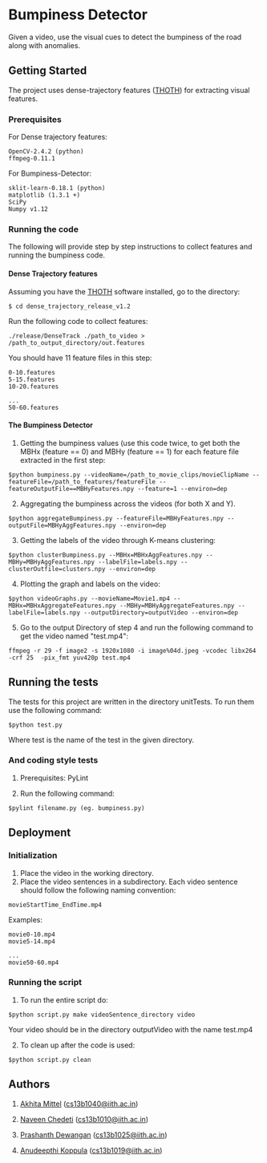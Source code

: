 # Bumpiness Detector

Given a video, use the visual cues to detect the bumpiness of the road along with anomalies.

## Getting Started

The project uses dense-trajectory features ([THOTH](https://lear.inrialpes.fr/people/wang/dense_trajectories)) for extracting visual features.

### Prerequisites

For Dense trajectory features:

```
OpenCV-2.4.2 (python)
ffmpeg-0.11.1
```

For Bumpiness-Detector:

```
sklit-learn-0.18.1 (python)
matplotlib (1.3.1 +)
SciPy
Numpy v1.12
```

### Running the code

The following will provide step by step instructions to collect features and running the bumpiness code.


#### Dense Trajectory features

Assuming you have the [THOTH](https://lear.inrialpes.fr/people/wang/dense_trajectories) software installed, go to the directory: 

```
$ cd dense_trajectory_release_v1.2
```

Run the following code to collect features: 

```
./release/DenseTrack ./path_to_video > /path_to_output_directory/out.features
```

You should have 11 feature files in this step:

```
0-10.features
5-15.features
10-20.features

...
50-60.features
```

#### The Bumpiness Detector

1. Getting the bumpiness values (use this code twice, to get both the MBHx (feature == 0) and MBHy (feature == 1) for each feature file extracted in the first step:

```
$python bumpiness.py --videoName=/path_to_movie_clips/movieClipName --featureFile=/path_to_features/featureFile --featureOutputFile==MBHyFeatures.npy --feature=1 --environ=dep
```

2. Aggregating the bumpiness across the videos (for both X and Y).

```
$python aggregateBumpiness.py --featureFile=MBHyFeatures.npy --outputFile=MBHyAggFeatures.npy --environ=dep
```

3. Getting the labels of the video through K-means clustering:

```
$python clusterBumpiness.py --MBHx=MBHxAggFeatures.npy --MBHy=MBHyAggFeatures.npy --labelFile=labels.npy --clusterOutfile=clusters.npy --environ=dep
```

4. Plotting the graph and labels on the video:

```
$python videoGraphs.py --movieName=Movie1.mp4 --MBHx=MBHxAggregateFeatures.npy --MBHy=MBHyAggregateFeatures.npy --labelFile=labels.npy --outputDirectory=outputVideo --environ=dep
```

5. Go to the output Directory of step 4 and run the following command to get the video named "test.mp4":

```
ffmpeg -r 29 -f image2 -s 1920x1080 -i image%04d.jpeg -vcodec libx264 -crf 25  -pix_fmt yuv420p test.mp4
```


## Running the tests

The tests for this project are written in the directory unitTests. To run them use the following command:

```
$python test.py
```
Where test is the name of the test in the given directory.

### And coding style tests

1. Prerequisites: PyLint

2. Run the following command:

```
$pylint filename.py (eg. bumpiness.py)
```

## Deployment

### Initialization
1. Place the video in the working directory.
2. Place the video sentences in a subdirectory.
Each video sentence should follow the following naming convention:

```
movieStartTime_EndTime.mp4
```

Examples:

```
movie0-10.mp4
movie5-14.mp4

...
movie50-60.mp4
```
### Running the script

1. To run the entire script do:

```
$python script.py make videoSentence_directory video

```
Your video should be in the directory outputVideo with the name test.mp4

2. To clean up after the code is used:

```
$python script.py clean
```

## Authors
1. [Akhita Mittel](https://github.com/akshitamittel) (cs13b1040@iith.ac.in)

2. [Naveen Chedeti](https://github.com/chedeti) (cs13b1010@iith.ac.in)

3. [Prashanth Dewangan](https://github.com/Prashant-Dewangan) (cs13b1025@iith.ac.in)

4. [Anudeepthi Koppula](https://github.com/Anudeepthi) (cs13b1019@iith.ac.in)
